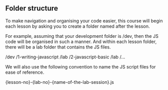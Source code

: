 ## Folder structure

To make navigation and organising your code easier, this course will begin each lesson by asking you to create a folder named after the lesson.

For example, assuming that your development folder is /dev, then the JS code will be organised in such a manner. And within each lesson folder, there will be a lab folder that contains the JS files.

/dev
    /1-writing-javascript
        /lab
    /2-javascript-basic
        /lab
    /...

We will also use the following convention to name the JS script files for ease of reference.

{lesson-no}-{lab-no}-{name-of-the-lab-session}.js
